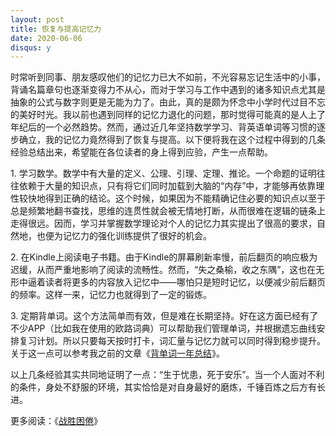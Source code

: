 ```yaml
---
layout: post
title: 恢复与提高记忆力
date: 2020-06-06
disqus: y
---
```


时常听到同事、朋友感叹他们的记忆力已大不如前，不光容易忘记生活中的小事，背诵名篇章句也逐渐变得力不从心，而对于学习与工作中遇到的诸多知识点尤其是抽象的公式与数字则更是无能为力了。由此，真的是颇为怀念中小学时代过目不忘的美好时光。我以前也遇到同样的记忆力退化的问题，那时觉得可能真的是人上了年纪后的一个必然趋势。然而，通过近几年坚持数学学习、背英语单词等习惯的逐步确立，我的记忆力竟然得到了恢复与提高。以下便将我在这个过程中得到的几条经验总结出来，希望能在各位读者的身上得到应验，产生一点帮助。

1\. 学习数学。数学中有大量的定义、公理、引理、定理、推论。一个命题的证明往往依赖于大量的知识点，只有将它们同时加载到大脑的“内存”中，才能够再依靠理性较快地得到正确的结论。这个时候，如果因为不能精确记住必要的知识点以至于总是频繁地翻书查找，思维的连贯性就会被无情地打断，从而很难在逻辑的链条上走得很远。因而，学习并掌握数学理论对个人的记忆力其实提出了很高的要求，自然地，也便为记忆力的强化训练提供了很好的机会。

2\. 在Kindle上阅读电子书籍。由于Kindle的屏幕刷新率慢，前后翻页的响应极为迟缓，从而严重地影响了阅读的流畅性。然而，“失之桑榆，收之东隅”，这也在无形中逼着读者将更多的内容放入记忆中——哪怕只是短时记忆，以便减少前后翻页的频率。这样一来，记忆力也就得到了一定的锻炼。

3\. 定期背单词。这个方法简单而有效，但是难在长期坚持。好在这方面已经有了不少APP（比如我在使用的欧路词典）可以帮助我们管理单词，并根据遗忘曲线安排复习计划。所以只要每天按时打卡，词汇量与记忆力就可以同时得到稳步提升。关于这一点可以参考我之前的文章《[背单词一年总结](https://www.douban.com/note/696445400/)》。

以上几条经验其实共同地证明了一点：“生于忧患，死于安乐”。当一个人面对不利的条件，身处不舒服的环境，其实恰恰是对自身最好的磨炼，千锤百炼之后方有长进。

更多阅读：《[战胜困倦](https://www.douban.com/note/802261624/)》
